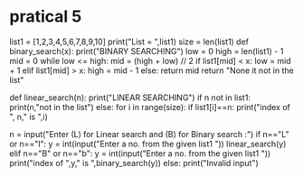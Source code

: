 # pratical 5
list1 = [1,2,3,4,5,6,7,8,9,10]
print("List = ",list1)
size = len(list1)
def binary_search(x):
    print("BINARY SEARCHING")
    low = 0
    high = len(list1) - 1
    mid = 0
    while low <= high: 
        mid = (high + low) // 2
        if list1[mid] < x: 
            low = mid + 1
        elif list1[mid] > x: 
            high = mid - 1
        else: 
            return mid 
    return "None it not in the list"



def linear_search(n):
	print("LINEAR SEARCHING")
	if n not in list1:
		print(n,"not in the list")
	else:
		for i in range(size):
			if list1[i]==n:
				print("index of ", n," is ",i)
				
n = input("Enter (L) for Linear search and  (B) for Binary search :")
if n=="L" or n=="l":
	y = int(input("Enter a no. from the given list1 "))
	linear_search(y)
elif n=="B" or n=="b":
	y = int(input("Enter a no. from the given list1 "))
	print("index of ",y," is ",binary_search(y))
else:
	print("Invalid input")
